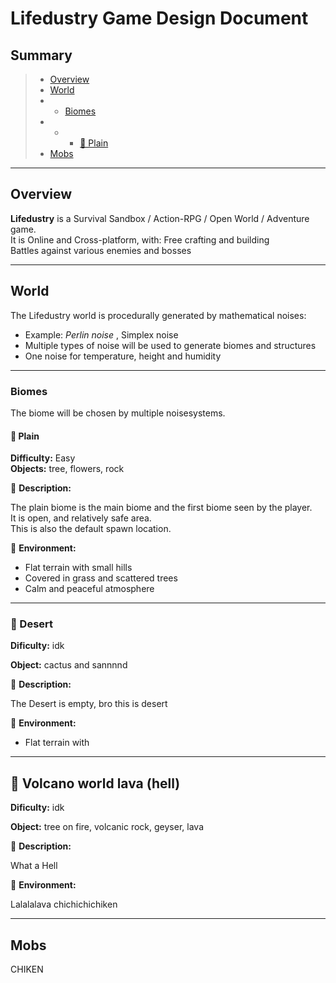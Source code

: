 # Lifedustry Game Design Document

## Summary

> * [Overview](#Overview)  
> * [World](#world)  
> * * [Biomes](#biomes)  
> * * * [🌼 Plain](#-plain)
> * [Mobs](#mobs)  

---

## Overview

**Lifedustry** is a Survival Sandbox / Action-RPG / Open World / Adventure game.  
It is Online and Cross-platform, with:   Free crafting and building  
Battles against various enemies and bosses  

---

## World

The Lifedustry world is procedurally generated by mathematical noises:  

- Example: *Perlin noise* , Simplex noise
- Multiple types of noise will be used to generate biomes and structures 
- One noise for temperature, height and humidity

---

### Biomes

The biome will be chosen by multiple noisesystems.  

#### 🌼 Plain

**Difficulty:** Easy  
**Objects:** tree, flowers, rock  

📄 **Description:**  

The plain biome is the main biome and the first biome seen by the player.  
It is open, and relatively safe area.  
This is also the default spawn location.  

🌿 **Environment:**  

- Flat terrain with small hills 
- Covered in grass and scattered trees  
- Calm and peaceful atmosphere  

---

### 🌵 Desert

**Dificulty:** idk

**Object:** cactus and sannnnd

📄 **Description:**

The Desert is empty, bro this is desert

🌿 **Environment:**

* Flat terrain with 

---

## 🌋 Volcano world lava (hell)

**Dificulty:** idk

**Object:** tree on fire, volcanic rock, geyser, lava 

📄 **Description:**

What a Hell

🌿 **Environment:**

Lalalalava chichichichiken

---

## Mobs

CHIKEN